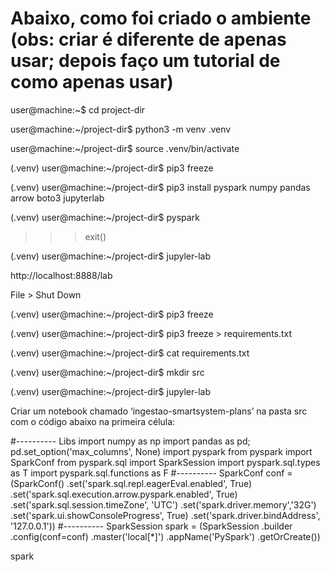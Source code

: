 # Abaixo, como foi criado o ambiente (obs: criar é diferente de apenas usar; depois faço um tutorial de como apenas usar)

user@machine:~$ cd project-dir

user@machine:~/project-dir$ python3 -m venv .venv

user@machine:~/project-dir$ source .venv/bin/activate

(.venv) user@machine:~/project-dir$ pip3 freeze

(.venv) user@machine:~/project-dir$ pip3 install pyspark numpy pandas arrow boto3 jupyterlab

(.venv) user@machine:~/project-dir$ pyspark

>>> exit()

(.venv) user@machine:~/project-dir$ jupyler-lab

http://localhost:8888/lab

File > Shut Down

(.venv) user@machine:~/project-dir$ pip3 freeze

(.venv) user@machine:~/project-dir$ pip3 freeze > requirements.txt

(.venv) user@machine:~/project-dir$ cat requirements.txt

(.venv) user@machine:~/project-dir$ mkdir src

(.venv) user@machine:~/project-dir$ jupyler-lab

Criar um notebook chamado ‘ingestao-smartsystem-plans’ na pasta src com o código abaixo na primeira célula: 

#---------- Libs
import numpy as np
import pandas as pd; pd.set_option('max_columns', None)
import pyspark
from pyspark import SparkConf
from pyspark.sql import SparkSession 
import pyspark.sql.types as T
import pyspark.sql.functions as F
#---------- SparkConf
conf = (SparkConf()
        .set('spark.sql.repl.eagerEval.enabled', True)
        .set('spark.sql.execution.arrow.pyspark.enabled', True)
        .set('spark.sql.session.timeZone', 'UTC')
        .set('spark.driver.memory','32G')
        .set('spark.ui.showConsoleProgress', True)
        .set('spark.driver.bindAddress', '127.0.0.1'))
#---------- SparkSession
spark = (SparkSession
         .builder
         .config(conf=conf)
         .master('local[*]')
         .appName('PySpark')
         .getOrCreate())

spark
